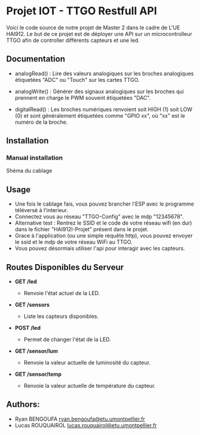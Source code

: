 Projet IOT - TTGO Restfull API
========================

Voici le code source de notre projet de Master 2 dans le cadre de L'UE HAI912.
Le but de ce projet est de déployer une API sur un microcontrolleur TTGO afin de controller différents capteurs et une led.

Documentation
------------

* analogRead() : Lire des valeurs analogiques sur les broches analogiques étiquetées "ADC" ou "Touch" sur les cartes TTGO.

* analogWrite() : Générer des signaux analogiques sur les broches qui prennent en charge le PWM souvent étiquetées "DAC".

* digitalRead() : Les broches numériques renvoient soit HIGH (1) soit LOW (0) et sont généralement étiquetées comme "GPIO xx", où "xx" est le numéro de la broche. 

Installation
------------

### Manual installation

Shéma du cablage

Usage
---------------

* Une fois le cablage fais, vous pouvez brancher l'ESP avec le programme téléversé à l'interieur.
* Connectez vous au réseau "TTGO-Config" avec le mdp "12345678".
* Alternative test : Rentrez le SSID et le code de votre réseau wifi (en dur) dans le fichier "HAI912I-Projet" présent dans le projet.
* Grace à l'application (ou une simple requête http), vous pouvez envoyer le ssid et le mdp de votre réseau WiFi au TTGO.
* Vous pouvez désormais utiliser l'api pour interagir avec les capteurs.

## Routes Disponibles du Serveur

- **GET /led**
  - Renvoie l'état actuel de la LED.

- **GET /sensors**
  - Liste les capteurs disponibles.

- **POST /led**
  - Permet de changer l'état de la LED.

- **GET /sensor/lum**
  - Renvoie la valeur actuelle de luminosité du capteur.

- **GET /sensor/temp**
  - Renvoie la valeur actuelle de température du capteur.


Authors:
----------------

* Ryan BENGOUFA  <ryan.bengoufa@etu.umontpellier.fr>
* Lucas ROUQUAIROL  <lucas.rouquairol@etu.umontpellier.fr>